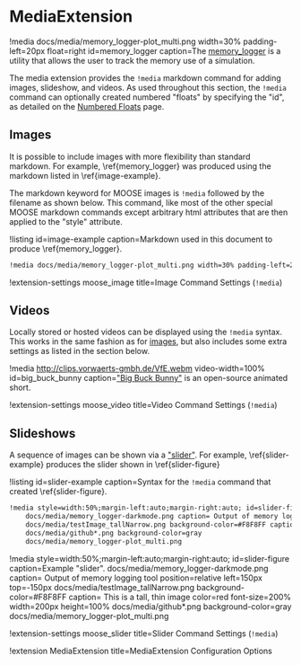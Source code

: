 # MediaExtension

!media docs/media/memory_logger-plot_multi.png width=30% padding-left=20px float=right id=memory_logger caption=The [memory_logger](/memory_logger.md) is a utility that allows the user to track the memory use of a simulation.

The media extension provides the `!media` markdown command for adding images, slideshow, and videos.
As used throughout this section, the `!media` command can optionally created numbered "floats" by
specifying the "id", as detailed on the [Numbered Floats](extensions/numbered_floats.md) page.

## Images

It is possible to include images with more flexibility than standard markdown. For example, \ref{memory_logger} was produced using the markdown listed in \ref{image-example}.

The markdown keyword for MOOSE images is `!media` followed by the filename as shown below. This
command, like most of the other special MOOSE markdown commands except arbitrary html attributes
that are then applied to the "style" attribute.

!listing id=image-example caption=Markdown used in this document to produce \ref{memory_logger}.
```markdown
!media docs/media/memory_logger-plot_multi.png width=30% padding-left=20px float=right caption=The [memory_logger](/memory_logger.md) is a utility that allows the user to track the memory use of a simulation.
```

!extension-settings moose_image title=Image Command Settings (`!media`)

## Videos

Locally stored or hosted videos can be displayed using the `!media` syntax. This works in the same
fashion as for [images](#images), but also includes some extra settings as listed in the section
below.

!media http://clips.vorwaerts-gmbh.de/VfE.webm video-width=100% id=big_buck_bunny caption=["Big Buck Bunny"](https://en.wikipedia.org/wiki/Big_Buck_Bunny) is an open-source animated short.

!extension-settings moose_video title=Video Command Settings (`!media`)

## Slideshows
A sequence of images can be shown via a ["slider"](http://materializecss.com/media.html#slider). For example, \ref{slider-example} produces the slider shown in \ref{slider-figure}

!listing id=slider-example caption=Syntax for the `!media` command that created \ref{slider-figure}.
```markdown
!media style=width:50%;margin-left:auto;margin-right:auto; id=slider-figure caption=Example "slider".
    docs/media/memory_logger-darkmode.png caption= Output of memory logging tool position=relative left=150px top=-150px
    docs/media/testImage_tallNarrow.png background-color=#F8F8FF caption= This is a tall, thin image color=red font-size=200% width=200px height=100%
    docs/media/github*.png background-color=gray
    docs/media/memory_logger-plot_multi.png
```

!media style=width:50%;margin-left:auto;margin-right:auto; id=slider-figure caption=Example "slider".
    docs/media/memory_logger-darkmode.png caption= Output of memory logging tool position=relative left=150px top=-150px
    docs/media/testImage_tallNarrow.png background-color=#F8F8FF caption= This is a tall, thin image color=red font-size=200% width=200px height=100%
    docs/media/github*.png background-color=gray
    docs/media/memory_logger-plot_multi.png

!extension-settings moose_slider title=Slider Command Settings (`!media`)

!extension MediaExtension title=MediaExtension Configuration Options
